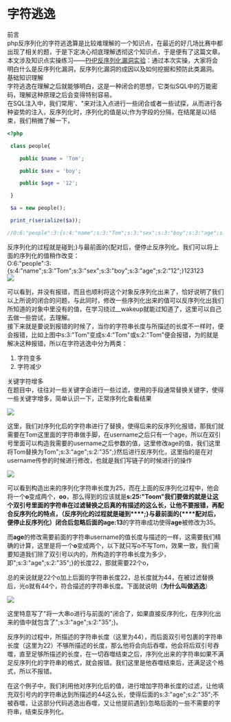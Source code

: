 # 字符逃逸

前言  
php反序列化的字符逃逸算是比较难理解的一个知识点，在最近的好几场比赛中都出现了相关的题，于是下定决心彻底理解透彻这个知识点，于是便有了这篇文章。  
本文涉及知识点实操练习——[PHP反序列化漏洞实验](https://link.zhihu.com/?target=https%3A//www.hetianlab.com/expc.do%3Fec%3DECID172.19.104.182016010714511600001%26pk_campaign%3Dcsdn-wemedia)：通过本次实操，大家将会明白什么是反序列化漏洞，反序列化漏洞的成因以及如何挖掘和预防此类漏洞。  
基础知识理解  
字符逃逸在理解之后就能够明白，这是一种闭合的思想，它类似SQL中的万能密码，理解这种原理之后会变得特别容易。  
在SQL注入中，我们常用'、"来对注入点进行一些闭合或者一些试探，从而进行各种姿势的注入，反序列化时，序列化的值是以;作为字段的分隔，在结尾是以}结束，我们稍微了解一下，

```php
<?php

 class people{

    public $name = 'Tom';

    public $sex = 'boy';

    public $age = '12';

 }

 $a = new people();

 print_r(serialize($a));

//O:6:"people":3:{s:4:"name";s:3:"Tom";s:3:"sex";s:3:"boy";s:3:"age";s:2:"12";}
```  
反序列化的过程就是碰到;}与最前面的{配对后，便停止反序列化。我们可以将上面的序列化的值稍作改变：  
O:6:"people":3:{s:4:"name";s:3:"Tom";s:3:"sex";s:3:"boy";s:3:"age";s:2:"12";}123123  
![](1666438326900-2b0ae75f-272e-475e-abb7-85a25a2d517b.webp.jpg)

可以看到，并没有报错，而且也顺利将这个对象反序列化出来了，恰好说明了我们以上所说的闭合的问题，与此同时，修改一些序列化出来的值可以反序列化出我们所知道的对象中里没有的值，在学习绕过__wakeup就能过知道了，这里可以自己去做一些尝试，去理解。  
接下来就是要说到报错的时候了，当你的字符串长度与所描述的长度不一样时，便会报错，比如上图中s:3:"Tom"变成s:4:"Tom"或s:2:"Tom"便会报错，为的就是解决这种报错，所以在字符逃逸中分为两类：  

1.  字符变多
2.  字符减少

关键字符增多  
在题目中，往往对一些关键字会进行一些过滤，使用的手段通常替换关键字，使得一些关键字增多，简单认识一下，正常序列化查看结果

![](1666438363592-a62d32fb-831d-423f-a5de-ecebb3c84c41.webp.jpg)

这里，我们对序列化后的字符串进行了替换，使得后来的反序列化报错，那我们就需要在Tom这里面的字符串做手脚，在username之后只有一个age，所以在双引号里面可以构造我需要的username之后参数的值，这里修改age的值，我们这里将Tom替换为Tom";s:3:"age";s:2:"35";}然后进行反序列化，这里指的是在对username传参的时候进行修改，也就是我们写链子的时候进行的操作

![](1666438473471-2bf37875-75d3-4bac-9f7f-b9583e11e4c7.webp.jpg)

可以看到构造出来的序列化字符串长度为25，而在上面的反序列化过程中，他会将一个**o**变成两个，**oo**，那么得到的应该就是**s:25:"Toom"我们要做的就是让这个双引号里面的字符串在过滤替换之后真的有描述的这么长，让他不要报错，再配合反序列化的特点，（反序列化的过程就是碰到****;}****与最前面的****{****配对后，便停止反序列化）闭合后忽略后面的age:13**的字符串成功使得**age**被修改为35。

而**age**的修改需要前面的字符串username的值长度与描述的一样，这需要我们精确的计算，这里是将一个**o**变成两个，以下就只写o不写Tom，效果一致，我们需要知道我们除了双引号以内的，所构造的字符串长度为多少，即";s:3:"age";s:2:"35";}的长度22，那就需要22个o，

总的来说就是22个o加上后面的字符串长度22，总长度就为44，在被过滤替换后，光o就有44个，符合描述的字符串长度。下面就说明（**为什么叫做逃逸**）

![](1666438697715-0f1a2cca-ffd7-4990-b8c1-0b9607f2d799.webp.jpg)

这里特意写了"将一大串o进行与前面的"闭合了，如果直接反序列化，在序列化出来的值中就包含了";s:3:"age";s:2:"35";}。

反序列的过程中，所描述的字符串长度（这里为44），而后面双引号包裹的字符串长度（这里为22）不够所描述的长度，那么他将会向后吞噬，他会将后双引号吞噬，直至足够所描述的长度，在一切吞噬结束之后，序列化出来的字符串如果不满足反序列化的字符串的格式，就会报错。我们这里是他吞噬结束后，还满足这个格式，所以不报错。

在这个例子中，我们利用他对序列化后的值，进行增加字符串长度的过滤，让他填充双引号内的字符串达到所描述的44这么长，使得后面的s:3:"age";s:2:"35";不被吞噬，让这部分代码逃逸出吞噬，又让他提前遇到}忽略后面的一些不需要的字符串，结束反序列化。
